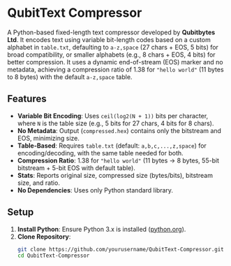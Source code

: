# QubitText Compressor

A Python-based fixed-length text compressor developed by **Qubitbytes Ltd**. It encodes text using variable bit-length codes based on a custom alphabet in `table.txt`, defaulting to `a-z,space` (27 chars + EOS, 5 bits) for broad compatibility, or smaller alphabets (e.g., 8 chars + EOS, 4 bits) for better compression. It uses a dynamic end-of-stream (EOS) marker and no metadata, achieving a compression ratio of 1.38 for `"hello world"` (11 bytes to 8 bytes) with the default `a-z,space` table.

## Features

- **Variable Bit Encoding**: Uses `ceil(log2(N + 1))` bits per character, where `N` is the table size (e.g., 5 bits for 27 chars, 4 bits for 8 chars).
- **No Metadata**: Output (`compressed.hex`) contains only the bitstream and EOS, minimizing size.
- **Table-Based**: Requires `table.txt` (default: `a,b,c,...,z,space`) for encoding/decoding, with the same table needed for both.
- **Compression Ratio**: 1.38 for `"hello world"` (11 bytes → 8 bytes, 55-bit bitstream + 5-bit EOS with default table).
- **Stats**: Reports original size, compressed size (bytes/bits), bitstream size, and ratio.
- **No Dependencies**: Uses only Python standard library.

## Setup

1. **Install Python**: Ensure Python 3.x is installed ([python.org](https://www.python.org/)).
2. **Clone Repository**:
   ```bash
   git clone https://github.com/yourusername/QubitText-Compressor.git
   cd QubitText-Compressor
   ```
